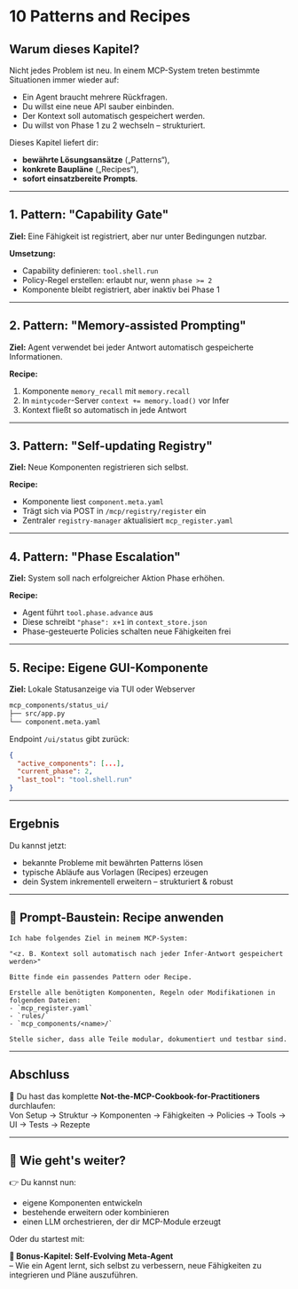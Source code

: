# 10 Patterns and Recipes

## Warum dieses Kapitel?

Nicht jedes Problem ist neu. In einem MCP-System treten bestimmte Situationen immer wieder auf:

- Ein Agent braucht mehrere Rückfragen.
- Du willst eine neue API sauber einbinden.
- Der Kontext soll automatisch gespeichert werden.
- Du willst von Phase 1 zu 2 wechseln – strukturiert.

Dieses Kapitel liefert dir:
- **bewährte Lösungsansätze** („Patterns“),
- **konkrete Baupläne** („Recipes“),
- **sofort einsatzbereite Prompts**.

---

## 1. Pattern: "Capability Gate"

**Ziel:** Eine Fähigkeit ist registriert, aber nur unter Bedingungen nutzbar.

**Umsetzung:**
- Capability definieren: `tool.shell.run`
- Policy-Regel erstellen: erlaubt nur, wenn `phase >= 2`
- Komponente bleibt registriert, aber inaktiv bei Phase 1

---

## 2. Pattern: "Memory-assisted Prompting"

**Ziel:** Agent verwendet bei jeder Antwort automatisch gespeicherte Informationen.

**Recipe:**
1. Komponente `memory_recall` mit `memory.recall`
2. In `mintycoder`-Server `context += memory.load()` vor Infer
3. Kontext fließt so automatisch in jede Antwort

---

## 3. Pattern: "Self-updating Registry"

**Ziel:** Neue Komponenten registrieren sich selbst.

**Recipe:**
- Komponente liest `component.meta.yaml`
- Trägt sich via POST in `/mcp/registry/register` ein
- Zentraler `registry-manager` aktualisiert `mcp_register.yaml`

---

## 4. Pattern: "Phase Escalation"

**Ziel:** System soll nach erfolgreicher Aktion Phase erhöhen.

**Recipe:**
- Agent führt `tool.phase.advance` aus
- Diese schreibt `"phase": x+1` in `context_store.json`
- Phase-gesteuerte Policies schalten neue Fähigkeiten frei

---

## 5. Recipe: Eigene GUI-Komponente

**Ziel:** Lokale Statusanzeige via TUI oder Webserver

```bash
mcp_components/status_ui/
├── src/app.py
└── component.meta.yaml
```

Endpoint `/ui/status` gibt zurück:
```json
{
  "active_components": [...],
  "current_phase": 2,
  "last_tool": "tool.shell.run"
}
```

---

## Ergebnis

Du kannst jetzt:
- bekannte Probleme mit bewährten Patterns lösen
- typische Abläufe aus Vorlagen (Recipes) erzeugen
- dein System inkrementell erweitern – strukturiert & robust

---

## 🧩 Prompt-Baustein: Recipe anwenden

```
Ich habe folgendes Ziel in meinem MCP-System:

"<z. B. Kontext soll automatisch nach jeder Infer-Antwort gespeichert werden>"

Bitte finde ein passendes Pattern oder Recipe.

Erstelle alle benötigten Komponenten, Regeln oder Modifikationen in folgenden Dateien:
- `mcp_register.yaml`
- `rules/`
- `mcp_components/<name>/`

Stelle sicher, dass alle Teile modular, dokumentiert und testbar sind.
```

---

## Abschluss

🎉 Du hast das komplette **Not-the-MCP-Cookbook-for-Practitioners** durchlaufen:  
Von Setup → Struktur → Komponenten → Fähigkeiten → Policies → Tools → UI → Tests → Rezepte

---

## 🧭 Wie geht's weiter?

👉 Du kannst nun:
- eigene Komponenten entwickeln
- bestehende erweitern oder kombinieren
- einen LLM orchestrieren, der dir MCP-Module erzeugt

Oder du startest mit:

**🧠 Bonus-Kapitel: Self-Evolving Meta-Agent**  
– Wie ein Agent lernt, sich selbst zu verbessern, neue Fähigkeiten zu integrieren und Pläne auszuführen.
